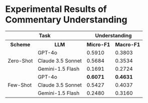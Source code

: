# Experimental Results of Commentary Understanding
<table>
        <tr>
         <th colspan="2">Task</th>
         <th colspan="2">Understanding</th>
                <tr>
                 <th rowspan="2">Scheme</th>
                 <th rowspan="2">LLM</th>
                </tr>
        </tr>
        <tr>
            <th>Micro-F1</th>
            <th>Macro-F1</th> 
        </tr>
        <tr>
            <td rowspan="3">Zero-Shot</td>
            <td>GPT-4o</td>
            <td>0.5910</td>
            <td>0.3803</td>
        </tr>
        <tr>
            <td>Claude 3.5 Sonnet</td>
            <td>0.5684</td>
            <td>0.3534</td>
        </tr>
        <tr>
            <td>Gemini-1.5 Flash</td>
            <td>0.1691</td>
            <td>0.2724</td>
        </tr>
        <tr>
            <td rowspan="3">Few-Shot</td>
            <td>GPT-4o</td>
            <td class="bold"><b>0.6071</td>
            <td class="bold"><b>0.4631</td>
        </tr>
        <tr>
            <td>Claude 3.5 Sonnet</td>
            <td>0.5427</td>
            <td>0.4037</td>
        </tr>
        <tr>
            <td>Gemini-1.5 Flash</td>
            <td>0.2480</td>
            <td>0.3160</td>
        </tr>
    </table>
